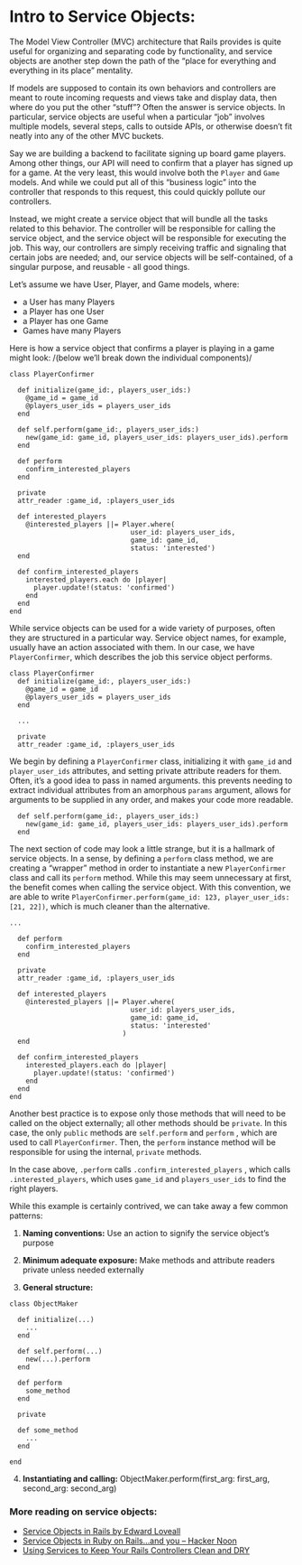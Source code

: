 # Intro to Service Objects:
The Model View Controller (MVC) architecture that Rails provides is quite useful for organizing and separating code by functionality, and service objects are another step down the path of the “place for everything and everything in its place” mentality.

If models are supposed to contain its own behaviors and controllers are meant to route incoming requests and views take and display data, then where do you put the other “stuff”? Often the answer is service objects. In particular, service objects are useful when a particular “job” involves multiple models, several steps, calls to outside APIs, or otherwise doesn’t fit neatly into any of the other MVC buckets.

Say we are building a backend to facilitate signing up board game players. Among other things, our API will need to confirm that a player has signed up for a game. At the very least, this would involve both the `Player` and `Game` models. And while we could put all of this “business logic” into the controller that responds to this request, this could quickly pollute our controllers.

Instead, we might create a service object that will bundle all the tasks related to this behavior. The controller will be responsible for calling the service object, and the service object will be responsible for executing the job. This way, our controllers are simply receiving traffic and signaling that certain jobs are needed; and, our service objects will be self-contained, of a singular purpose, and reusable - all good things.

Let’s assume we have User, Player, and Game models, where:
* a User has many Players
* a Player has one User
* a Player has one Game
* Games have many Players

Here is how a service object that confirms a player is playing in a game might look:
/(below we’ll break down the individual components)/

```
class PlayerConfirmer

  def initialize(game_id:, players_user_ids:)
    @game_id = game_id
    @players_user_ids = players_user_ids
  end

  def self.perform(game_id:, players_user_ids:)
    new(game_id: game_id, players_user_ids: players_user_ids).perform
  end

  def perform
    confirm_interested_players
  end

  private
  attr_reader :game_id, :players_user_ids

  def interested_players
    @interested_players ||= Player.where(
                              user_id: players_user_ids,
                              game_id: game_id,
                              status: 'interested')
  end

  def confirm_interested_players
    interested_players.each do |player|
      player.update!(status: 'confirmed')
    end
  end
end
```

While service objects can be used for a wide variety of purposes, often they  are structured in a particular way. Service object names, for example, usually have an action associated with them. In our case, we have `PlayerConfirmer`, which describes the job this service object performs.

```
class PlayerConfirmer
  def initialize(game_id:, players_user_ids:)
    @game_id = game_id
    @players_user_ids = players_user_ids
  end

  ...

  private
  attr_reader :game_id, :players_user_ids
```

We begin by defining a `PlayerConfirmer` class, initializing it with `game_id` and `player_user_ids` attributes, and setting private attribute readers for them.  Often, it’s a good idea to pass in named arguments. this prevents needing to extract individual attributes from an amorphous `params`  argument, allows for arguments to be supplied in any order, and makes your code more readable.

```
  def self.perform(game_id:, players_user_ids:)
    new(game_id: game_id, players_user_ids: players_user_ids).perform
  end
```

The next section of code may look a little strange, but it is a hallmark of service objects. In a sense, by defining a `perform` class method, we are creating a “wrapper” method in order to instantiate a new `PlayerConfirmer` class and call its `perform`  method. While this may seem unnecessary at first, the benefit comes when calling the service object. With this convention, we are able to write `PlayerConfirmer.perform(game_id: 123, player_user_ids: [21, 22])`, which is much cleaner than the alternative.

```
...

  def perform
    confirm_interested_players
  end

  private
  attr_reader :game_id, :players_user_ids

  def interested_players
    @interested_players ||= Player.where(
                              user_id: players_user_ids,
                              game_id: game_id,
                              status: 'interested'
                            )
  end

  def confirm_interested_players
    interested_players.each do |player|
      player.update!(status: 'confirmed')
    end
  end
end
```

Another best practice is to expose only those methods that will need to be called on the object externally; all other methods should be `private`. In this case, the only `public` methods are `self.perform` and `perform` , which are used to call `PlayerConfirmer`. Then, the `perform` instance method will be responsible for using the internal, `private` methods.

In the case above, `.perform`  calls `.confirm_interested_players` , which calls `.interested_players`, which uses `game_id` and `players_user_ids` to find the right players.

While this example is certainly contrived, we can take away a few common patterns:

1. **Naming conventions:** Use an action to signify the service object’s purpose

2. **Minimum adequate exposure:** Make methods and attribute readers private unless needed externally

3. **General structure:**
```
class ObjectMaker

  def initialize(...)
    ...
  end

  def self.perform(...)
    new(...).perform
  end

  def perform
    some_method
  end

  private

  def some_method
    ...
  end

end
```

4. **Instantiating and calling:** ObjectMaker.perform(first_arg: first_arg, second_arg: second_arg)

### More reading on service objects:
* [Service Objects in Rails by Edward Loveall](https://blog.edwardloveall.com/service-objects-in-rails)
* [Service Objects in Ruby on Rails…and you – Hacker Noon](https://hackernoon.com/service-objects-in-ruby-on-rails-and-you-79ca8a1c946e)
* [Using Services to Keep Your Rails Controllers Clean and DRY](http://www.engineyard.com/blog/keeping-your-rails-controllers-dry-with-services)
